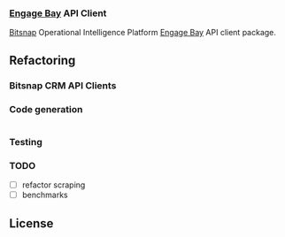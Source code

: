 ### [Engage Bay]() API Client

[Bitsnap](https://bitsnap.io) Operational Intelligence Platform [Engage Bay]() API client package.

## Refactoring

### Bitsnap CRM API Clients


### Code generation

```bash

```

### Testing

### TODO
 - [ ] refactor scraping
 - [ ] benchmarks

## License